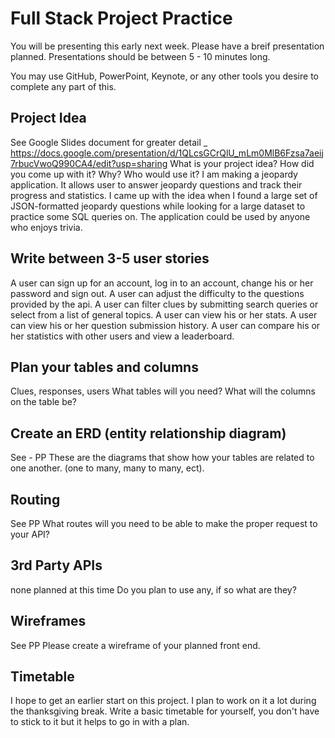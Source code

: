 # Full Stack Project Practice

You will be presenting this early next week.  Please have a breif presentation
planned.  Presentations should be between 5 - 10 minutes long.

You may use GitHub, PowerPoint, Keynote, or any other tools you desire to
complete any part of this.

## Project Idea
See Google Slides document for greater detail _ https://docs.google.com/presentation/d/1QLcsGCrQlU_mLm0MlB6Fzsa7aeij7rbucVwoQ990CA4/edit?usp=sharing
What is your project idea?  How did you come up with it? Why? Who would use it?
I am making a jeopardy application.  It allows user to answer jeopardy questions
and track their progress and statistics.  I came up with the idea when I found a large set of JSON-formatted jeopardy questions
while looking for a large dataset to practice some SQL queries on. The application could be used by anyone who enjoys
trivia.

## Write between 3-5 user stories

A user can sign up for an account, log in to an account, change his or her password and sign out.
A user can adjust the difficulty to the questions provided by the api.
A user can filter clues by submitting search queries or select from a list of general topics.
A user can view his or her stats.
A user can view his or her question submission history.
A user can compare his or her statistics with other users and view a leaderboard.



## Plan your tables and columns
Clues, responses, users
What tables will you need? What will the columns on the table be?

## Create an ERD (entity relationship diagram)
See - PP
These are the diagrams that show how your tables are related to one another.
(one to many, many to many, ect).

## Routing
See PP
What routes will you need to be able to make the proper request to your API?

## 3rd Party APIs
none planned at this time
Do you plan to use any, if so what are they?

## Wireframes
See PP
Please create a wireframe of your planned front end.

## Timetable
I hope to get an earlier start on this project.  I plan to work on it a lot during the thanksgiving break.
Write a basic timetable for yourself, you don't have to stick to it but it
helps to go in with a plan.
